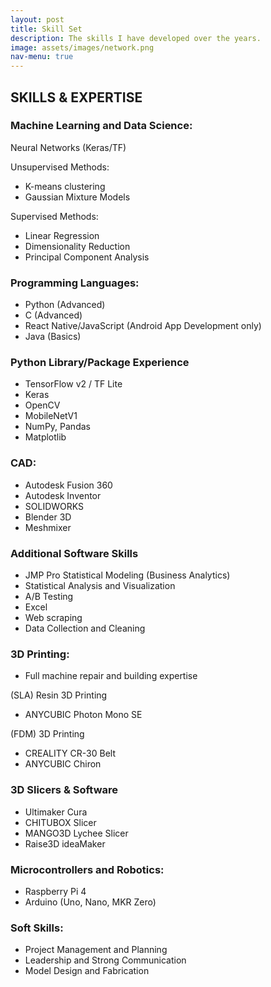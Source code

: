 ```yaml
---
layout: post
title: Skill Set
description: The skills I have developed over the years.
image: assets/images/network.png
nav-menu: true
---
```



## SKILLS & EXPERTISE

### Machine Learning and Data Science:
Neural Networks (Keras/TF)

Unsupervised Methods:
- K-means clustering
- Gaussian Mixture Models

Supervised Methods:
- Linear Regression
- Dimensionality Reduction
- Principal Component Analysis

### Programming Languages:
- Python (Advanced)
- C (Advanced)
- React Native/JavaScript (Android App Development only)
- Java (Basics)

### Python Library/Package Experience
- TensorFlow v2 / TF Lite
- Keras
- OpenCV
- MobileNetV1
- NumPy, Pandas
- Matplotlib

### CAD:
- Autodesk Fusion 360
- Autodesk Inventor
- SOLIDWORKS
- Blender 3D
- Meshmixer

### Additional Software Skills
- JMP Pro Statistical Modeling (Business Analytics)
- Statistical Analysis and Visualization
- A/B Testing
- Excel
- Web scraping
- Data Collection and Cleaning

### 3D Printing:
- Full machine repair and building expertise

(SLA) Resin 3D Printing
- ANYCUBIC Photon Mono SE

(FDM) 3D Printing
- CREALITY CR-30 Belt
- ANYCUBIC Chiron

### 3D Slicers & Software
- Ultimaker Cura
- CHITUBOX Slicer
- MANGO3D Lychee Slicer
- Raise3D ideaMaker

### Microcontrollers and Robotics:
- Raspberry Pi 4
- Arduino (Uno, Nano, MKR Zero)

### Soft Skills:
- Project Management and Planning
- Leadership and Strong Communication
- Model Design and Fabrication
